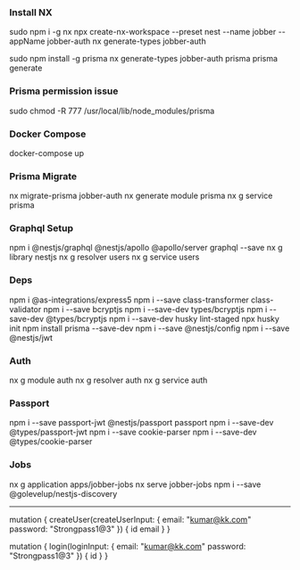 ### Install NX

sudo npm i -g nx
npx create-nx-workspace --preset nest --name jobber --appName jobber-auth
nx generate-types jobber-auth

sudo npm install -g prisma
nx generate-types jobber-auth
prisma
prisma generate

### Prisma permission issue

sudo chmod -R 777 /usr/local/lib/node_modules/prisma

### Docker Compose

docker-compose up

### Prisma Migrate

nx migrate-prisma jobber-auth
nx generate module prisma
nx g service prisma

### Graphql Setup

npm i @nestjs/graphql @nestjs/apollo @apollo/server graphql --save
nx g library nestjs
nx g resolver users
nx g service users

### Deps

npm i @as-integrations/express5
npm i --save class-transformer class-validator
npm i --save bcryptjs
npm i --save-dev types/bcryptjs
npm i --save-dev @types/bcryptjs
npm i --save-dev husky lint-staged
npx husky init
npm install prisma --save-dev
npm i --save @nestjs/config
npm i --save @nestjs/jwt

### Auth

nx g module auth
nx g resolver auth
nx g service auth

### Passport

npm i --save passport-jwt @nestjs/passport passport
npm i --save-dev @types/passport-jwt
npm i --save cookie-parser
npm i --save-dev @types/cookie-parser

### Jobs

nx g application apps/jobber-jobs
nx serve jobber-jobs
npm i --save @golevelup/nestjs-discovery

---

mutation {
createUser(createUserInput: {
email: "kumar@kk.com"
password: "Strongpass1@3"
}) {
id
email
}
}

mutation {
login(loginInput: {
email: "kumar@kk.com"
password: "Strongpass1@3"
}) {
id
}
}
